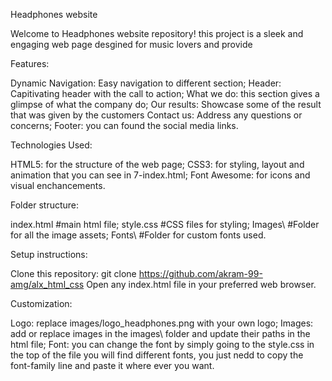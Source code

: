 Headphones website

Welcome to Headphones website repository! this project is a sleek and engaging web page desgined for music lovers and provide 


Features:

Dynamic Navigation: Easy navigation to different section;
Header: Capitivating header with the call to action;
What we do: this section gives a glimpse of what the company do;
Our results: Showcase some of the result that was given by the customers
Contact us: Address any questions or concerns;
Footer: you can found the social media links.


Technologies Used:

HTML5: for the structure of the web page;
CSS3: for styling, layout and animation that you can see in 7-index.html;
Font Awesome: for icons and visual enchancements.


Folder structure:

index.html      #main html file;
style.css       #CSS files for styling;
Images\         #Folder for all the image assets;
Fonts\          #Folder for custom fonts used.
<!--note thae there are seven html and each html has his own css file link to it-->


Setup instructions:

Clone this repository: git clone https://github.com/akram-99-amg/alx_html_css
Open any index.html file in your preferred web browser.


Customization:

Logo: replace images/logo_headphones.png with your own logo;
Images: add or replace images in the images\ folder and update their paths in the html file;
Font: you can change the font by simply going to the style.css in the top of the file you will find different fonts, you just nedd to copy the font-family line and paste it where ever you want.


